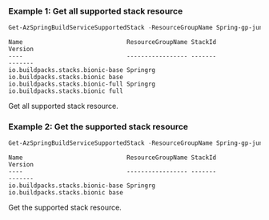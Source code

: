 ### Example 1: Get all supported stack resource
```powershell
Get-AzSpringBuildServiceSupportedStack -ResourceGroupName Spring-gp-junxi -ServiceName Spring-01
```

```output
Name                             ResourceGroupName StackId                     Version
----                             ----------------- -------                     -------
io.buildpacks.stacks.bionic-base Springrg     io.buildpacks.stacks.bionic base
io.buildpacks.stacks.bionic-full Springrg     io.buildpacks.stacks.bionic full
```

Get all supported stack resource.

### Example 2: Get the supported stack resource
```powershell
Get-AzSpringBuildServiceSupportedStack -ResourceGroupName Spring-gp-junxi -ServiceName Spring-01 -Name io.buildpacks.stacks.bionic-full
```

```output
Name                             ResourceGroupName StackId                     Version
----                             ----------------- -------                     -------
io.buildpacks.stacks.bionic-base Springrg     io.buildpacks.stacks.bionic base
```

Get the supported stack resource.